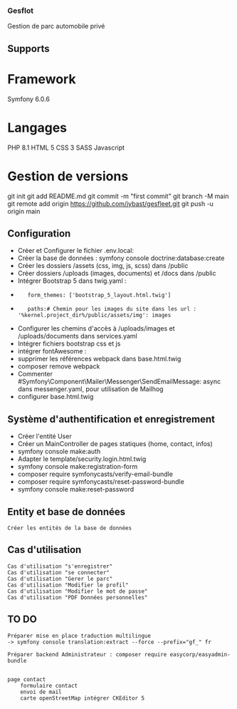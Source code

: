 ### Gesflot
Gestion de parc automobile privé
## Supports
# Framework
Symfony 6.0.6
# Langages
PHP 8.1 HTML 5 CSS 3 SASS Javascript
# Gestion de versions
git init 
git add README.md 
git commit -m "first commit" 
git branch -M main 
git remote add origin https://github.com/jybast/gesfleet.git 
git push -u origin main

## Configuration
*    Créer et Configurer le fichier .env.local:
*    Créer la base de données : symfony console doctrine:database:create
*    Créer les dossiers /assets (css, img, js, scss) dans /public
*    Créer dossiers /uploads (images, documents) et /docs dans /public
*    Intégrer Bootstrap 5 dans twig.yaml : 
*        form_themes: ['bootstrap_5_layout.html.twig']
*        paths:# Chemin pour les images du site dans les url : '%kernel.project_dir%/public/assets/img': images
*    Configurer les chemins d'accès à /uploads/images et /uploads/documents dans services.yaml
*    Intégrer fichiers bootstrap css et js
*    intégrer fontAwesome : <script src="https://kit.fontawesome.com/88d4e45bc1.js" crossorigin="anonymous"></script>    
*    supprimer les références webpack dans base.html.twig
*    composer remove webpack
*    Commenter  #Symfony\Component\Mailer\Messenger\SendEmailMessage: async dans messenger.yaml, pour utilisation de Mailhog
*    configurer base.html.twig

## Système d'authentification et enregistrement
*    Créer l'entité User
*    Créer un MainController de pages statiques (home, contact, infos)
*    symfony console make:auth
*    Adapter le template/security.login.html.twig 
*    symfony console make:registration-form
*    composer require symfonycasts/verify-email-bundle
*    composer require symfonycasts/reset-password-bundle
*    symfony console make:reset-password

## Entity et base de données
    Créer les entités de la base de données

## Cas d'utilisation
    Cas d'utilisation "s'enregistrer"
    Cas d'utilisation "se connecter"
    Cas d'utilisation "Gerer le parc"
    Cas d'utilisation "Modifier le profil"
    Cas d'utilisation "Modifier le mot de passe"
    Cas d'utilisation "PDF Données personnelles"
## TO DO

    
    Préparer mise en place traduction multilingue
    -> symfony console translation:extract --force --prefix="gf_" fr

    Préparer backend Administrateur : composer require easycorp/easyadmin-bundle
    
    
    page contact
        formulaire contact
        envoi de mail
        carte openStreetMap intégrer CKEditor 5
